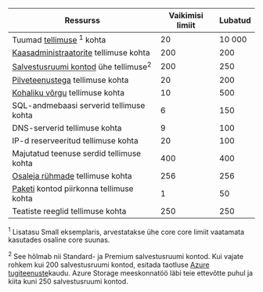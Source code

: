 Ressurss|Vaikimisi limiit|Lubatud
---|---|---
Tuumad [tellimuse](../articles/billing-buy-sign-up-azure-subscription.md) <sup>1</sup> kohta|20|10 000
[Kaasadministraatorite](../articles/billing-add-change-azure-subscription-administrator.md) tellimuse kohta|200|200
[Salvestusruumi kontod](../articles/storage/storage-create-storage-account.md) ühe tellimuse<sup>2</sup>|200|250
[Pilveteenustega](../articles/cloud-services/cloud-services-choose-me.md) tellimuse kohta|20|200
[Kohaliku võrgu](http://msdn.microsoft.com/library/jj157100.aspx) tellimuse kohta|10|500
SQL-andmebaasi serverid tellimuse kohta|6|150
DNS-serverid tellimuse kohta|9|100
IP-d reserveeritud tellimuse kohta|20|100
Majutatud teenuse serdid tellimuse kohta|400|400
[Osaleja rühmade](../articles/virtual-network/virtual-networks-migrate-to-regional-vnet.md) tellimuse kohta|256|256
[Paketi](https://azure.microsoft.com/services/batch/) kontod piirkonna tellimuse kohta|1|50
Teatiste reeglid tellimuse kohta|250|250

<sup>1</sup> Lisatasu Small eksemplaris, arvestatakse ühe core core limiit vaatamata kasutades osaline core suunas.

<sup>2</sup> See hõlmab nii Standard- ja Premium salvestusruumi kontod. Kui vajate rohkem kui 200 salvestusruumi kontod, esitada taotluse [Azure tugiteenuste](https://azure.microsoft.com/support/faq/)kaudu. Azure Storage meeskonnatöö läbi teie ettevõtte puhul ja kiita kuni 250 salvestusruumi kontod. 
